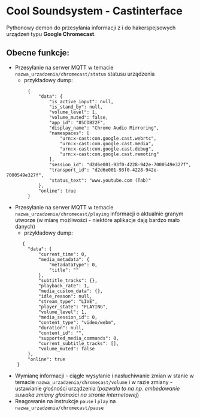 # Cool Soundsystem - Castinterface

Pythonowy demon do przesyłania informacji z i do hakerspejsowych urządzeń typu __Google Chromecast__.

## Obecne funkcje:
- Przesyłanie na serwer MQTT w temacie `nazwa_urzadzenia/chromecast/status` statusu urządzenia
  - przykładowy dump:
```
        {
        	"data": {
        		"is_active_input": null,
        		"is_stand_by": null,
        		"volume_level": 1,
        		"volume_muted": false,
        		"app_id": "85CDB22F",
        		"display_name": "Chrome Audio Mirroring",
        		"namespaces": [
        			"urn:x-cast:com.google.cast.webrtc",
        			"urn:x-cast:com.google.cast.media",
        			"urn:x-cast:com.google.cast.debug",
        			"urn:x-cast:com.google.cast.remoting"
        		],
        		"session_id": "d2d6e001-93f0-4228-942e-7000549e327f",
        		"transport_id": "d2d6e001-93f0-4228-942e-7000549e327f",
        		"status_text": "www.youtube.com (Tab)"
        	},
        	"online": true
        }
```
- Przesyłanie na serwer MQTT w temacie `nazwa_urzadzenia/chromecast/playing` informacji o aktualnie granym utworze (w miarę możliwości - niektóre aplikacje dają bardzo mało danych)
  - przykładowy dump:
```
      {
    	"data": {
    		"current_time": 0,
    		"media_metadata": {
    			"metadataType": 0,
    			"title": ""
    		},
    		"subtitle_tracks": {},
    		"playback_rate": 1,
    		"media_custom_data": {},
    		"idle_reason": null,
    		"stream_type": "LIVE",
    		"player_state": "PLAYING",
    		"volume_level": 1,
    		"media_session_id": 0,
    		"content_type": "video/webm",
    		"duration": null,
    		"content_id": "",
    		"supported_media_commands": 0,
    		"current_subtitle_tracks": [],
    		"volume_muted": false
    	},
    	"online": true
    }
```
- Wymianę informacji - ciągłe wysyłanie i nasłuchiwanie zmian w stanie w temacie `nazwa_urzadzenia/chromecast/volume` i w razie zmiany - ustawianie głośności urządzenia (_pozwala to na np. embedowanie suwaka zmiany głośności na stronie internetowej_)
- Reagowanie na instrukcje `pause` i `play` na `nazwa_urzadzenia/chromecast/pause`
